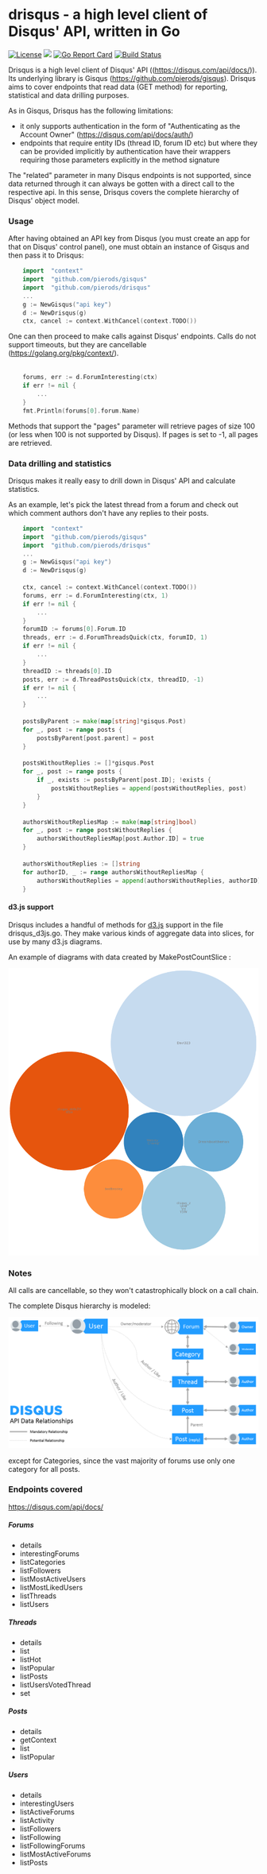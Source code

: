 # drisqus - a high level client of Disqus' API, written in Go

[![License](https://img.shields.io/badge/License-Apache%202.0-blue.svg)](https://opensource.org/licenses/Apache-2.0)
[![](https://godoc.org/github.com/pierods/drisqus?status.svg)](http://godoc.org/github.com/pierods/drisqus)
[![Go Report Card](https://goreportcard.com/badge/github.com/pierods/drisqus)](https://goreportcard.com/report/github.com/pierods/drisqus)
[![Build Status](https://travis-ci.org/pierods/drisqus.svg?branch=master)](https://travis-ci.org/pierods/drisqus)

Drisqus is a high level client of Disqus' API ((https://disqus.com/api/docs/)). Its underlying library is Gisqus (https://github.com/pierods/gisqus).
Drisqus aims to cover endpoints that read data (GET method) for reporting, statistical and data drilling purposes.

As in Gisqus, Drisqus has the following limitations:
* it only supports authentication in the form of "Authenticating as the Account Owner" (https://disqus.com/api/docs/auth/)
* endpoints that require entity IDs (thread ID, forum ID etc) but where they can be provided implicitly by authentication have their wrappers 
  requiring those parameters explicitly in the method signature

The "related" parameter in many Disqus endpoints is not supported, since data returned through it can always be gotten with a direct call to the 
respective api. In this sense, Drisqus covers the complete hierarchy of Disqus' object model.

### Usage
After having obtained an API key from Disqus (you must create an app for that on Disqus' control panel), one must obtain an instance of Gisqus and
then pass it to Drisqus:

```Go
    import  "context"
    import  "github.com/pierods/gisqus"
    import  "github.com/pierods/drisqus"
    ...
    g := NewGisqus("api key")
    d := NewDrisqus(g)
    ctx, cancel := context.WithCancel(context.TODO())
```

One can then proceed to make calls against Disqus' endpoints. Calls do not support timeouts, but they are cancellable (https://golang.org/pkg/context/).

```Go
    
    forums, err := d.ForumInteresting(ctx)
    if err != nil {
        ...
    }
    fmt.Println(forums[0].forum.Name)
```
Methods that support the "pages" parameter will retrieve pages of size 100 (or less when 100 is not supported by Disqus). If pages is set to -1, all pages are retrieved.

### Data drilling and statistics
Drisqus makes it really easy to drill down in Disqus' API and calculate statistics.

As an example, let's pick the latest thread from a forum and check out which comment authors don't have any replies to their posts.

```Go
    import  "context"
    import  "github.com/pierods/gisqus"
    import  "github.com/pierods/drisqus"
    ...
    g := NewGisqus("api key")
    d := NewDrisqus(g)
    
    ctx, cancel := context.WithCancel(context.TODO())
    forums, err := d.ForumInteresting(ctx, 1)
    if err != nil {
        ...
    }
    forumID := forums[0].Forum.ID
    threads, err := d.ForumThreadsQuick(ctx, forumID, 1)
    if err != nil {
        ...
    }
    threadID := threads[0].ID
    posts, err := d.ThreadPostsQuick(ctx, threadID, -1)
    if err != nil {
        ...
    }    
    
    postsByParent := make(map[string]*gisqus.Post)
    for _, post := range posts {
        postsByParent[post.parent] = post    
    }
    
    postsWithoutReplies := []*gisqus.Post
    for _, post := range posts {
        if _, exists := postsByParent[post.ID]; !exists {
            postsWithoutReplies = append(postsWithoutReplies, post)  
        }
    }
    
    authorsWithoutRepliesMap := make(map[string]bool) 
    for _, post := range postsWithoutReplies {
        authorsWithoutRepliesMap[post.Author.ID] = true
    }
    
    authorsWithoutReplies := []string    
    for authorID, _ := range authorsWithoutRepliesMap {
        authorsWithoutReplies = append(authorsWithoutReplies, authorID)
    }
```

#### d3.js support
Drisqus includes a handful of methods for [d3.js](https://d3js.org/) support in the file drisqus_d3js.go. They make various kinds of aggregate data into
slices, for use by many d3.js diagrams.


An example of diagrams with data created by MakePostCountSlice :

![authors by post count](assets/authorsbypostcount.png)

### Notes
All calls are cancellable, so they won't catastrophically block on a call chain.

The complete Disqus hierarchy is modeled:


![hierarchy](assets/chart-api-relationships.png)

except for Categories, since the vast majority of forums use only one category for all posts.

### Endpoints covered
https://disqus.com/api/docs/
##### Forums
* details
* interestingForums
* listCategories
* listFollowers 
* listMostActiveUsers
* listMostLikedUsers
* listThreads
* listUsers

##### Threads
* details
* list
* listHot 
* listPopular 
* listPosts
* listUsersVotedThread
* set

##### Posts
* details
* getContext 
* list
* listPopular

##### Users
* details 
* interestingUsers
* listActiveForums
* listActivity 
* listFollowers 
* listFollowing 
* listFollowingForums 
* listMostActiveForums 
* listPosts
